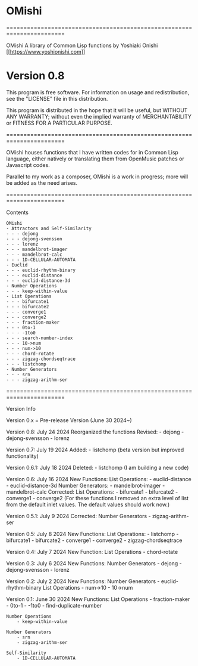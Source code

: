 # OMishi
=======================================================================

OMishi
A library of Common Lisp functions
by Yoshiaki Onishi [[https://www.yoshionishi.com]]

Version 0.8
=======================================================================

This program is free software. For information on usage 
and redistribution, see the "LICENSE" file in this distribution.

This program is distributed in the hope that it will be useful,
but WITHOUT ANY WARRANTY; without even the implied warranty of
MERCHANTABILITY or FITNESS FOR A PARTICULAR PURPOSE. 

=======================================================================

OMishi houses functions that I have written codes for in Common
Lisp language, either natively or translating them from OpenMusic
patches or Javascript codes. 

Parallel to my work as a composer, OMishi is a work in progress; 
more will be added as the need arises.

=======================================================================

Contents

    OMishi
    - Attractors and Self-Similarity
    - - - dejong 
    - - - dejong-svensson 
    - - - lorenz 
    - - - mandelbrot-imager 
    - - - mandelbrot-calc 
    - - - 1D-CELLULAR-AUTOMATA
    - Euclid
    - - - euclid-rhythm-binary 
    - - - euclid-distance 
    - - - euclid-distance-3d
    - Number Operations
    - - - keep-within-value
    - List Operations
    - - - bifurcate1 
    - - - bifurcate2 
    - - - converge1 
    - - - converge2 
    - - - fraction-maker 
    - - - 0to-1 
    - - - -1to0 
    - - - search-number-index 
    - - - 10->num 
    - - - num->10 
    - - - chord-rotate 
    - - - zigzag-chordseqtrace 
    - - - listchomp
    - Number Generators
    - - - srn 
    - - - zigzag-arithm-ser 

=======================================================================

Version Info

Version 0.x = Pre-release Version (June 30 2024~)

Version 0.8: July 24 2024
Reorganized the functions
Revised:
    - dejong
    - dejong-svensson
    - lorenz

Version 0.7: July 19 2024
Added:
    - listchomp (beta version but improved functionality)

Version 0.6.1: July 18 2024
Deleted:
    - listchomp (I am building a new code)

Version 0.6: July 16 2024
New Functions:
    List Operations:
        - euclid-distance
        - euclid-distance-3d
    Number Generators:
        - mandelbrot-imager
        - mandelbrot-calc
Corrected:
    List Operations:
        - bifurcate1
        - bifurcate2
        - converge1
        - converge2
            (For these functions I removed an extra level of list 
            from the default inlet values. The default values 
            should work now.)

Version 0.5.1: July 9 2024
Corrected:
    Number Generators
        - zigzag-arithm-ser

Version 0.5: July 8 2024
New Functions:
    List Operations:
        - listchomp
        - bifurcate1
        - bifurcate2
        - converge1
        - converge2
        - zigzag-chordseqtrace


Version 0.4: July 7 2024
New Function:
    List Operations
        - chord-rotate

Version 0.3: July 6 2024
New Functions:
    Number Generators
        - dejong
        - dejong-svensson
        - lorenz


Version 0.2: July 2 2024
New Functions:
    Number Generators
        - euclid-rhythm-binary
    List Operations
        - num->10
        - 10->num


Version 0.1: June 30 2024 
New Functions:
    List Operations
        - fraction-maker
        - 0to-1
        - -1to0
        - find-duplicate-number

    Number Operations
        - keep-within-value
    
    Number Generators
        - srn
        - zigzag-arithm-ser

    Self-Similarity
        - 1D-CELLULAR-AUTOMATA
